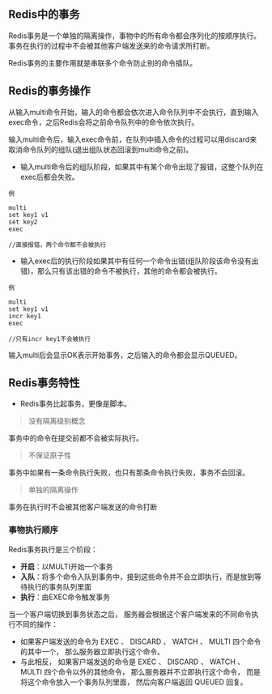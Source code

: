 ## Redis中的事务
Redis事务是一个单独的隔离操作，事物中的所有命令都会序列化的按顺序执行。事务在执行的过程中不会被其他客户端发送来的命令请求所打断。

Redis事务的主要作用就是串联多个命令防止别的命令插队。

## Redis的事务操作
从输入multi命令开始，输入的命令都会依次进入命令队列中不会执行，直到输入exec命令，之后Redis会将之前命令队列中的命令依次执行。

输入multi命令后，输入exec命令前，在队列中插入命令的过程可以用discard来取消命令队列的组队(退出组队状态回滚到multi命令之前)。

* 输入multi命令后的组队阶段，如果其中有某个命令出现了报错，这整个队列在exec后都会失败。

`例`

    multi
    set key1 v1
    set key2
    exec
    
    //直接报错，两个命令都不会被执行

* 输入exec后的执行阶段如果其中有任何一个命令出错(组队阶段该命令没有出错)，那么只有该出错的命令不被执行，其他的命令都会被执行。

`例`

    multi
    set key1 v1
    incr key1
    exec
    
    //只有incr key1不会被执行

输入multi后会显示OK表示开始事务，之后输入的命令都会显示QUEUED。


## Redis事务特性

* Redis事务比起事务，更像是脚本。

> 没有隔离级别概念

事务中的命令在提交前都不会被实际执行。

> 不保证原子性

事务中如果有一条命令执行失败，也只有那条命令执行失败，事务不会回滚。

> 单独的隔离操作

事务在执行时不会被其他客户端发送的命令打断

### 事物执行顺序

Redis事务执行是三个阶段：

- **开启**：以MULTI开始一个事务
- **入队**：将多个命令入队到事务中，接到这些命令并不会立即执行，而是放到等待执行的事务队列里面
- **执行**：由EXEC命令触发事务

当一个客户端切换到事务状态之后， 服务器会根据这个客户端发来的不同命令执行不同的操作：

- 如果客户端发送的命令为 EXEC 、 DISCARD 、 WATCH 、 MULTI 四个命令的其中一个， 那么服务器立即执行这个命令。
- 与此相反， 如果客户端发送的命令是 EXEC 、 DISCARD 、 WATCH 、 MULTI 四个命令以外的其他命令， 那么服务器并不立即执行这个命令， 而是将这个命令放入一个事务队列里面， 然后向客户端返回 QUEUED 回复。